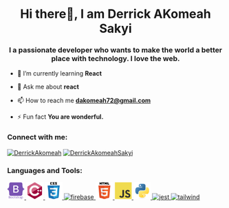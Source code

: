 

<h1 align="center">Hi there👋, I am Derrick AKomeah Sakyi</h1>
<h3 align="center">I a passionate developer who wants to make the world a better place with technology. I love the web.</h3>

- 🌱 I’m currently learning **React**

- 💬 Ask me about **react**

- 📫 How to reach me **dakomeah72@gmail.com**

- ⚡ Fun fact **You are wonderful.**

<h3 align="left">Connect with me:</h3>
<p align="left">
<a href="https://twitter.com/DerrickAkomeah" target="blank"><img align="center" src="https://raw.githubusercontent.com/rahuldkjain/github-profile-readme-generator/master/src/images/icons/Social/twitter.svg" alt="DerrickAkomeah" height="30" width="40" /></a>
<a href="https://www.linkedin.com/in/derrick-akomeah-sakyi-824b2818a/" target="blank"><img align="center" src="https://raw.githubusercontent.com/rahuldkjain/github-profile-readme-generator/master/src/images/icons/Social/linked-in-alt.svg" alt="DerrickAkomeahSakyi" height="30" width="40" /></a>
</p>

<h3 align="left">Languages and Tools:</h3>
<p align="left"> <a href="https://getbootstrap.com" target="_blank" rel="noreferrer"> <img src="https://raw.githubusercontent.com/devicons/devicon/master/icons/bootstrap/bootstrap-plain-wordmark.svg" alt="bootstrap" width="40" height="40"/> </a> <a href="https://www.w3schools.com/cpp/" target="_blank" rel="noreferrer"> <img src="https://raw.githubusercontent.com/devicons/devicon/master/icons/cplusplus/cplusplus-original.svg" alt="cplusplus" width="40" height="40"/> </a> <a href="https://www.w3schools.com/css/" target="_blank" rel="noreferrer"> <img src="https://raw.githubusercontent.com/devicons/devicon/master/icons/css3/css3-original-wordmark.svg" alt="css3" width="40" height="40"/> </a>  <a href="https://firebase.google.com/" target="_blank" rel="noreferrer"> <img src="https://www.vectorlogo.zone/logos/firebase/firebase-icon.svg" alt="firebase" width="40" height="40"/> </a> <a href="https://www.w3.org/html/" target="_blank" rel="noreferrer"> <img src="https://raw.githubusercontent.com/devicons/devicon/master/icons/html5/html5-original-wordmark.svg" alt="html5" width="40" height="40"/> </a> <a href="https://developer.mozilla.org/en-US/docs/Web/JavaScript" target="_blank" rel="noreferrer"> <img src="https://raw.githubusercontent.com/devicons/devicon/master/icons/javascript/javascript-original.svg" alt="javascript" width="40" height="40"/> </a>   <a href="https://www.python.org" target="_blank" rel="noreferrer"> <img src="https://raw.githubusercontent.com/devicons/devicon/master/icons/python/python-original.svg" alt="python" width="40" height="40"/> </a> <a href="https://laravel.com" target="_blank" rel="noreferrer"> <img src="https://icongr.am/devicon/laravel-plain-wordmark.svg?size=128&color=d01616" alt="jest" width="40" height="40"/> </a> <a href="https://www.tailwindcss.com/" target="_blank" rel="noreferrer"> <img src="https://www.google.com/url?sa=i&url=https%3A%2F%2Fuxwing.com%2Ftailwind-css-icon%2F&psig=AOvVaw20Fa3XRyKXNbKbQOB8zL3q&ust=1654177208412000&source=images&cd=vfe&ved=0CAwQjRxqFwoTCJiYvdawjPgCFQAAAAAdAAAAABAD" alt="tailwind" width="40" height="40"/> </a><!-- <a href="https://nextjs.org/" target="_blank" rel="noreferrer"> <img src="https://cdn.worldvectorlogo.com/logos/nextjs-2.svg" alt="nextjs" width="40" height="40"/> </a> <a href="https://nodejs.org" target="_blank" rel="noreferrer"> <img src="https://raw.githubusercontent.com/devicons/devicon/master/icons/nodejs/nodejs-original-wordmark.svg" alt="nodejs" width="40" height="40"/> </a> <a href="https://reactjs.org/" target="_blank" rel="noreferrer"> <img src="https://raw.githubusercontent.com/devicons/devicon/master/icons/react/react-original-wordmark.svg" alt="react" width="40" height="40"/> </a> <a href="https://redux.js.org" target="_blank" rel="noreferrer"> <img src="https://raw.githubusercontent.com/devicons/devicon/master/icons/redux/redux-original.svg" alt="redux" width="40" height="40"/> </a> <a href="https://tailwindcss.com/" target="_blank" rel="noreferrer"> <img src="https://www.vectorlogo.zone/logos/tailwindcss/tailwindcss-icon.svg" alt="tailwind" width="40" height="40"/> </a> </p> -->
